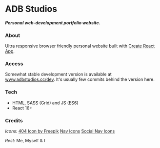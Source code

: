 
# ADB Studios 

#### *Personal web-development portfolio website.* 

### About

Ultra responsive browser friendly personal website built with [Create React App](https://github.com/facebook/create-react-app).  

### Access

Somewhat stable development version is available at www.adbstudios.cc/dev. It's usually few commits behind the version here.

### Tech

* HTML, SASS (Grid) and JS (ES6) 
* React 16+

### Credits

*Icons:* 
[404 Icon by Freepik](https://www.flaticon.com/free-icon/error-404_1034633)
[Nav Icons](#)
[Social Nav Icons](#)

*Rest:* 
Me, Myself & I





